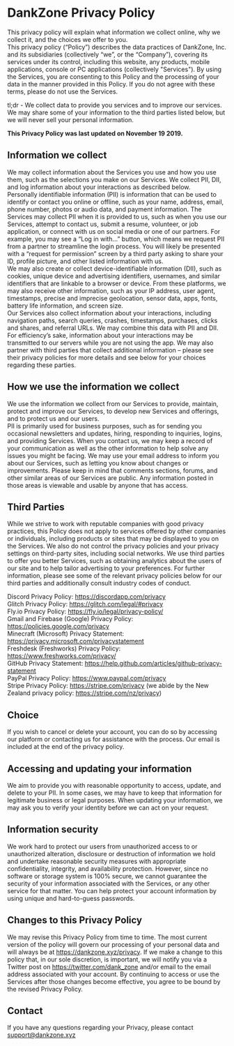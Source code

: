 <link rel="stylesheet" href="https://cdnjs.cloudflare.com/ajax/libs/spectre.css/0.5.8/spectre.min.css">
<title>Privacy Policy - DankZone</title>
<link rel="icon" href="img/core-img/favicon.ico">

# DankZone Privacy Policy

This privacy policy will explain what information we collect online, why we collect it, and the choices we offer to you.  
This privacy policy (“Policy”) describes the data practices of DankZone, Inc. and its subsidiaries (collectively “we”, or the “Company”), covering its services under its control, including this website, any products, mobile applications, console or PC applications (collectively "Services"). By using the Services, you are consenting to this Policy and the processing of your data in the manner provided in this Policy. If you do not agree with these terms, please do not use the Services.

tl;dr - We collect data to provide you services and to improve our services. We may share some of your information to the third parties listed below, but we will never sell your personal information.

**This Privacy Policy was last updated on November 19 2019.**

## Information we collect

We may collect information about the Services you use and how you use them, such as the selections you make on our Services. We collect PII, DII, and log information about your interactions as described below.  
Personally identifiable information (PII) is information that can be used to identify or contact you online or offline, such as your name, address, email, phone number, photos or audio data, and payment information. The Services may collect PII when it is provided to us, such as when you use our Services, attempt to contact us, submit a resume, volunteer, or job application, or connect with us on social media or one of our partners. For example, you may see a “Log in with…” button, which means we request PII from a partner to streamline the login process. You will likely be presented with a “request for permission” screen by a third party asking to share your ID, profile picture, and other listed information with us.  
We may also create or collect device-identifiable information (DII), such as cookies, unique device and advertising identifiers, usernames, and similar identifiers that are linkable to a browser or device. From these platforms, we may also receive other information, such as your IP address, user agent, timestamps, precise and imprecise geolocation, sensor data, apps, fonts, battery life information, and screen size.  
Our Services also collect information about your interactions, including navigation paths, search queries, crashes, timestamps, purchases, clicks and shares, and referral URLs. We may combine this data with PII and DII. For efficiency’s sake, information about your interactions may be transmitted to our servers while you are not using the app. We may also partner with third parties that collect additional information – please see their privacy policies for more details and see below for your choices regarding these parties.

## How we use the information we collect

We use the information we collect from our Services to provide, maintain, protect and improve our Services, to develop new Services and offerings, and to protect us and our users.  
PII is primarily used for business purposes, such as for sending you occasional newsletters and updates, hiring, responding to inquiries, logins, and providing Services. When you contact us, we may keep a record of your communication as well as the other information to help solve any issues you might be facing. We may use your email address to inform you about our Services, such as letting you know about changes or improvements. Please keep in mind that comments sections, forums, and other similar areas of our Services are public. Any information posted in those areas is viewable and usable by anyone that has access.

## Third Parties

While we strive to work with reputable companies with good privacy practices, this Policy does not apply to services offered by other companies or individuals, including products or sites that may be displayed to you on the Services. We also do not control the privacy policies and your privacy settings on third-party sites, including social networks. We use third parties to offer you better Services, such as obtaining analytics about the users of our site and to help tailor advertising to your preferences. For further information, please see some of the relevant privacy policies below for our third parties and additionally consult industry codes of conduct.

Discord Privacy Policy: <https://discordapp.com/privacy>  
Glitch Privacy Policy: <https://glitch.com/legal/#privacy>  
Fly.io Privacy Policy: <https://fly.io/legal/privacy-policy/>  
Gmail and Firebase (Google) Privacy Policy: <https://policies.google.com/privacy>  
Minecraft (Microsoft) Privacy Statement: <https://privacy.microsoft.com/privacystatement>  
Freshdesk (Freshworks) Privacy Policy: <https://www.freshworks.com/privacy/>  
GitHub Privacy Statement: <https://help.github.com/articles/github-privacy-statement>  
PayPal Privacy Policy: <https://www.paypal.com/privacy>  
Stripe Privacy Policy: <https://stripe.com/privacy> (we abide by the New Zealand privacy policy: <https://stripe.com/nz/privacy>)

## Choice

If you wish to cancel or delete your account, you can do so by accessing our platform or contacting us for assistance with the process. Our email is included at the end of the privacy policy.

## Accessing and updating your information

We aim to provide you with reasonable opportunity to access, update, and delete to your PII. In some cases, we may have to keep that information for legitimate business or legal purposes. When updating your information, we may ask you to verify your identity before we can act on your request.

## Information security

We work hard to protect our users from unauthorized access to or unauthorized alteration, disclosure or destruction of information we hold and undertake reasonable security measures with appropriate confidentiality, integrity, and availability protection. However, since no software or storage system is 100% secure, we cannot guarantee the security of your information associated with the Services, or any other service for that matter. You can help protect your account information by using unique and hard-to-guess passwords.

## Changes to this Privacy Policy

We may revise this Privacy Policy from time to time. The most current version of the policy will govern our processing of your personal data and will always be at https://dankzone.xyz/privacy. If we make a change to this policy that, in our sole discretion, is important, we will notify you via a Twitter post on https://twitter.com/dank_zone and/or email to the email address associated with your account. By continuing to access or use the Services after those changes become effective, you agree to be bound by the revised Privacy Policy.

## Contact

If you have any questions regarding your Privacy, please contact support@dankzone.xyz
